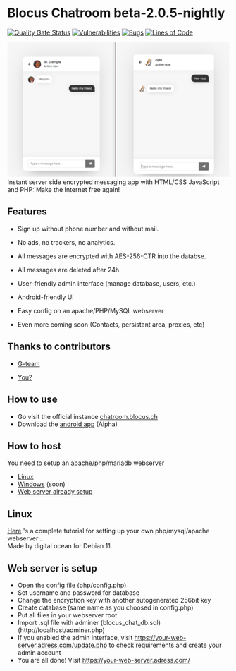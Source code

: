 # Blocus Chatroom beta-2.0.5-nightly
[![Quality Gate Status](https://sonarcloud.io/api/project_badges/measure?project=Blocus-org_blocus-chatroom&metric=alert_status)](https://sonarcloud.io/summary/new_code?id=Blocus-org_blocus-chatroom)
[![Vulnerabilities](https://sonarcloud.io/api/project_badges/measure?project=Blocus-org_blocus-chatroom&metric=vulnerabilities)](https://sonarcloud.io/summary/new_code?id=Blocus-org_blocus-chatroom)
[![Bugs](https://sonarcloud.io/api/project_badges/measure?project=Blocus-org_blocus-chatroom&metric=bugs)](https://sonarcloud.io/summary/new_code?id=Blocus-org_blocus-chatroom)
[![Lines of Code](https://sonarcloud.io/api/project_badges/measure?project=Blocus-org_blocus-chatroom&metric=ncloc)](https://sonarcloud.io/summary/new_code?id=Blocus-org_blocus-chatroom)
<div align='center'>
    <img src='preview.png'>
</div>
Instant server side encrypted messaging app with HTML/CSS JavaScript and PHP: Make the Internet free again!

## Features

- Sign up without phone number and without mail.
- No ads, no trackers, no analytics.
- All messages are encrypted with AES-256-CTR into the databse.
- All messages are deleted after 24h.
- User-friendly admin interface (manage database, users, etc.)
- Android-friendly UI
- Easy config on an apache/PHP/MySQL webserver

- Even more coming soon (Contacts, persistant area, proxies, etc)


## Thanks to contributors

- [G-team](https://glitcher.me)

- [You?](https://github.com/blocus-org/blocus-chatroom/contribute.md)

## How to use
- Go visit the official instance [chatroom.blocus.ch](https://chatroom.blocus.ch)
- Download the [android app](https://github.com/blocus-org/blocus-chatroom-android/tags) (Alpha)

## How to host

You need to setup an apache/php/mariadb webserver
- [Linux](#linux)
- [Windows](#windows) (soon)
- [Web server already setup](#config)


## <a name='linux'>Linux</a>

[Here](https://www.digitalocean.com/community/tutorials/how-to-install-linux-apache-mariadb-php-lamp-stack-on-debian-11) 's a complete tutorial for setting up your own php/mysql/apache webserver .<br> Made by digital ocean for Debian 11.


## <a name='config'> Web server is setup</a>

- Open the config file (php/config.php)
- Set username and password for database
- Change the encryption key with another autogenerated 256bit key
- Create database (same name as you choosed in config.php)
- Put all files in your webserver root
- Import .sql file with adminer (blocus_chat_db.sql) (http://localhost/adminer.php)
- If you enabled the admin interface, visit https://your-web-server.adress.com/update.php to check requirements and create your admin account
- You are all done! Visit https://your-web-server.adress.com/


